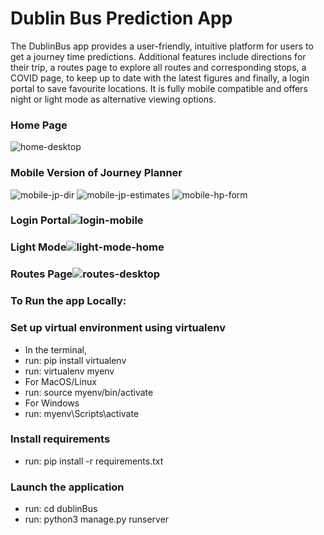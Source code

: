# Dublin Bus Prediction App 

The DublinBus app provides a user-friendly, intuitive platform for users to get a journey time predictions. Additional features include directions for their trip, a routes page to explore all routes and corresponding stops, a COVID page, to keep up to date with the latest figures and finally, a login portal to save favourite locations. It is fully mobile compatible and offers night or light mode as alternative viewing options.
### Home Page
![home-desktop](https://user-images.githubusercontent.com/71877858/129731840-730acfad-00ad-4d20-afbf-80f7a672b473.PNG)
### Mobile Version of Journey Planner
![mobile-jp-dir](https://user-images.githubusercontent.com/71877858/129732038-06b2318a-ac88-40b5-846a-72da6c162d43.PNG)
![mobile-jp-estimates](https://user-images.githubusercontent.com/71877858/129732040-e5f0d113-f648-4cbb-80a2-a7ec77174356.PNG)
![mobile-hp-form](https://user-images.githubusercontent.com/71877858/129732041-4122bc1a-1e3e-4931-81b0-bd71e646ed08.PNG)
### Login Portal![login-mobile](https://user-images.githubusercontent.com/71877858/129732170-8ab9b4fe-6db7-4a3c-b73a-4545f0a35fa2.PNG)
### Light Mode![light-mode-home](https://user-images.githubusercontent.com/71877858/129732182-91c51ec7-5c6a-4f92-9c17-451537421179.PNG)
### Routes Page![routes-desktop](https://user-images.githubusercontent.com/71877858/129732215-c6248428-9fd9-492f-a156-e3004a3a52dc.PNG)






### To Run the app Locally:

### Set up virtual environment using virtualenv  
- In the terminal,
- run: pip install virtualenv
- run: virtualenv myenv
- For MacOS/Linux
- run: source myenv/bin/activate
- For Windows
- run: myenv\Scripts\activate

### Install requirements
- run: pip install -r requirements.txt

### Launch the application
- run: cd dublinBus
- run: python3 manage.py runserver


